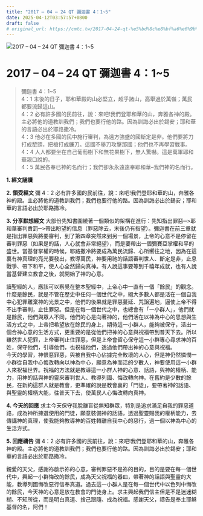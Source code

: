 ```yaml
---
title: "2017 – 04 – 24 QT 彌迦書 4：1~5"
date: 2025-04-12T03:57:57+0800
draft: false
# original_url: https://cmtc.tw/2017-04-24-qt-%e5%bd%8c%e8%bf%a6%e6%9b%b8-4%ef%bc%9a15
---
```


![2017 – 04 – 24 QT 彌迦書 4：1\~5](/images/qt.jpg   "2017 – 04 – 24 QT 彌迦書 4：1\~5")

# 2017 – 04 – 24 QT 彌迦書 4：1\~5

> 彌迦書 4：1\~5  
> 4：1 末後的日子，耶和華殿的山必堅立，超乎諸山，高舉過於萬嶺；萬民都要流歸這山。  
> 4：2 必有許多國的民前往，說：來吧!我們登耶和華的山，奔雅各神的殿。主必將他的道教訓我們；我們也要行他的路。因為訓誨必出於錫安；耶和華的言語必出於耶路撒冷。  
> 4：3 他必在多國的民中施行審判，為遠方強盛的國斷定是非。他們要將刀打成犂頭，把槍打成鐮刀。這國不舉刀攻擊那國；他們也不再學習戰事。  
> 4：4 人人都要坐在自己葡萄樹下和無花果樹下，無人驚嚇。這是萬軍耶和華親口說的。  
> 4：5 萬民各奉已神的名而行；我們卻永永遠遠奉耶和華–我們神的名而行。

**1. 經文誦讀**

**2. 領受經文**
彌 4：2 必有許多國的民前往，說：來吧!我們登耶和華的山，奔雅各神的殿。主必將他的道教訓我們；我們也要行他的路。因為訓誨必出於錫安；耶和華的言語必出於耶路撒冷。

**3. 分享默想經文**
大部份先知書圍繞著一個類似的架構在進行：先知指出罪惡─>耶和華審判責罰─>帶出盼望的信息（罪惡除去，末後仍有指望）。彌迦書在前三章就是指出罪惡與將要審判，到了第四章突然來到另一個場景，上帝的心意不是停留在審判罪惡（如果是的話，人心就會非常絕望），而是要帶出一個彌賽亞掌權和平的盛世。當基督掌權的時候，耶路撒冷將要成為萬民流歸、心所嚮往之地，因為在這裏有神真理的亮光要發出，教導萬民，神要用祂的話語審判世人、斷定是非，止息戰爭、帶下和平，使人心全然歸向真神。有人說這事要等到千禧年成就，也有人說當基督建立教會之後，就開始了神的心意。

讀聖經的人，應該可以察覺在整本聖經中，上帝心中一直有一個「餘民」的觀念。什麼是餘民，就是不管在歷史中任何一個世代之中，絕大多數人都是活在一個自我中心犯罪離棄神的光景之中，他們的後果就是罪惡蔓延、咒詛遍地，逼使上帝不得不出手審判，止住罪惡。但是在每一個世代之中，也總會有「一小群人」，他們就是餘民，他們與眾人不同，他們的心是向著神的，他們活在以神為中心的思想與生活方式之中，上帝把希望放在餘民的身上，期待這一小群人，能夠被保守，活出一個合神心意的生活方式，更重要的是從他們把神的心意與祝福帶到普天下去。所以雖然世人犯罪，上帝審判止住罪惡，但是上帝會留心保守這一小群專心尋求神的百姓，保守他們，引導他們，也祝福他們，透過他們帶出神的心意與祝福。  
今天的學習，神恨惡罪惡，與被自我中心佔據完全敗壞的人心，但是神仍然憐憫一小群從自我中心悔改轉向以神為中心，願意為神而活的少數人，神要使用這一小群人來祝福世界。祝福的方法就是教導這一小群人神的心意、話語，與神的權柄、能力，用神的話與神的靈來審判世人、教導列國、悔改轉向神。在舊約是少數的餘民，在新約這群人就是教會，更準確的說是教會裏的「門徒」，要帶著神的話語、與聖靈的權柄大能，往普天下去，使萬民人心悔改轉向真神。

**4. 今天的回應**
求主今天保守我脫離盲從無知群眾，特別是追求滿足自我的罪惡道路，成為神所揀選使用的門徒，願意裝備神的話語，透過聖靈賜我的權柄能力，去傳講神的真理，使我能夠教導神的百姓轉離自我中心的惡行，過一個以神為中心的生活方式。

**5. 回應禱告**
彌 4：2 必有許多國的民前往，說：來吧!我們登耶和華的山，奔雅各神的殿。主必將他的道教訓我們；我們也要行他的路。因為訓誨必出於錫安；耶和華的言語必出於耶路撒冷。

親愛的天父，感謝祢啟示祢的心意，審判罪惡不是祢的目的，目的是要在每一個世代中，興起一小群悔改的餘民，成為天父祝福的器皿，帶著神的話語與聖靈的大能，教導列國悔改惡行信奉真道。過去這一小群人是在每一個世代中以色列中悔改的餘民，今天神的心意是放在教會的門徒身上。求主興起我們信主但是不是迷迷糊糊、不知所從，而是明白真道、捨己跟隨、成為祝福。感謝天父，禱告是奉主耶穌基督的名，阿們！
